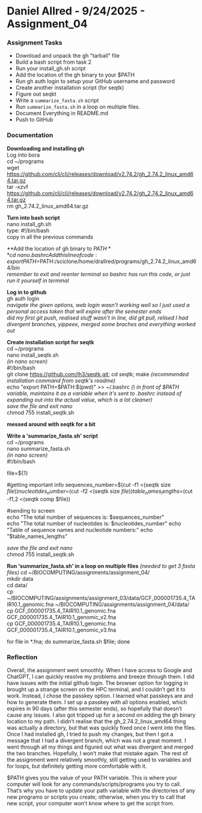 # Daniel Allred - 9/24/2025 - Assignment_04

### Assignment Tasks
* Download and unpack the gh "tarball" file
* Build a bash script from task 2
* Run your install_gh.sh script
* Add the location of the gh binary to your $PATH
* Run gh auth login to setup your GitHub username and password
* Create another installation script (for seqtk)
* Figure out seqkt
* Write a `summarize_fasta.sh` script
* Run `summarize_fasta.sh` in a loop on multiple files.
* Document Everything in README.md
* Push to GitHub

### Documentation  

**Downloading and installing gh**  
Log into bora  
cd ~/programs  
wget https://github.com/cli/cli/releases/download/v2.74.2/gh_2.74.2_linux_amd64.tar.gz  
tar -xzvf https://github.com/cli/cli/releases/download/v2.74.2/gh_2.74.2_linux_amd64.tar.gz  
rm gh_2.74.2_linux_amd64.tar.gz  

**Turn into bash script**  
nano install_gh.sh  
type: #!/bin/bash  
copy in all the previous commands  

**Add the location of gh binary to $PATH**  
cd ~  
nano .bashrc  
Add this line of code:  
export PATH=$PATH:/sciclone/home/drallred/programs/gh_2.74.2_linux_amd64/bin  
*remember to exit and reenter terminal so bashrc has run this code, or just run it yourself in terminal*  

**Log in to github**  
gh auth login  
*navigate the given options, web login wasn't working well so I just used a personal access token that will expire after the semester ends*  
*did my first git push, realised stuff wasn't in line, did git pull, relised I had divergent branches, yippeee, merged some braches and everything worked out*  


**Create installation script for seqtk**  
cd ~/programs  
nano install_seqtk.sh  
*(in nano screen)*  
#!/bin/bash  
git clone https://github.com/lh3/seqtk.git;
cd seqtk; make *(recommended installation command from seqtk's readme)*  
echo "export PATH=\$PATH:$(pwd)" >> ~/.bashrc *(\ in front of $PATH variable, maintains it as a variable when it's sent to .bashrc instead of expanding out into the actual value, which is a lot cleaner)*  
*save the file and exit nano*  
chmod 755 install_seqtk.sh  


**messed around with seqtk for a bit**  


**Write a 'summarize_fasta.sh' script**  
cd ~/programs  
nano summarize_fasta.sh  
*(in nano screen)*  
#!/bin/bash  

file=${1}  

#getting important info
sequences_number=$(cut -f1 <(seqtk size $file))  
nucleotides_number=$(cut -f2 <(seqtk size $file))  
table_names_lengths=$(cut -f1,2 <(seqtk comp $file))  

#sending to screen  
echo "The total number of sequences is: $sequences_number"  
echo "The total number of nucleotides is: $nucleotides_number"  
echo "Table of sequence names and nucleotide numbers:"   
echo "$table_names_lengths"  

*save the file and exit nano*  
chmod 755 install_seqtk.sh  

**Run 'summarize_fasta.sh' in a loop on multiple files**
*(needed to get 3 fasta files)*
cd ~/BIOCOMPUTING/assignments/assignment_04/  
mkdir data  
cd data/  
cp ~/BIOCOMPUTING/assignments/assignment_03/data/GCF_000001735.4_TAIR10.1_genomic.fna ~/BIOCOMPUTING/assignments/assignment_04/data/  
cp GCF_000001735.4_TAIR10.1_genomic.fna GCF_000001735.4_TAIR10.1_genomic_v2.fna  
cp GCF_000001735.4_TAIR10.1_genomic.fna GCF_000001735.4_TAIR10.1_genomic_v3.fna  

for file in *.fna; do summarize_fasta.sh $file; done  

### Reflection
Overall, the assignment went smoothly. When I have access to Google and ChatGPT, I can quickly resolve my problems and breeze through them. I did have issues with the initial github login. The browser option for logging in brought up a strange screen on the HPC terminal, and I couldn’t get it to work. Instead, I chose the passkey option. I learned what passkeys are and how to generate them. I set up a passkey with all options enabled, which expires in 90 days (after this semester ends), so hopefully that doesn’t cause any issues. I also got tripped up for a second on adding the gh binary location to my path. I didn’t realise that the gh_2.74.2_linux_amd64 thing was actually a directory, but that was quickly fixed once I went into the files. Once I had installed gh, I tried to push my changes, but then I got a message that I had a divergent branch, which was not a great moment. I went through all my things and figured out what was divergent and merged the two branches. Hopefully, I won’t make that mistake again. The rest of the assignment went relatively smoothly, still getting used to variables and for loops, but definitely getting more comfortable with it.  

$PATH gives you the value of your PATH variable. This is where your computer will look for any commands/scripts/programs you try to call. That’s why you have to update your path variable with the directories of any new programs or scripts you create; otherwise, when you try to call that new script, your computer won’t know where to get the script from.

